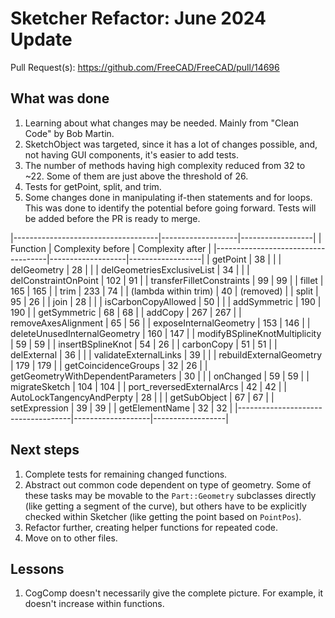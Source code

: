# Sketcher Refactor: June 2024 Update

Pull Request(s): https://github.com/FreeCAD/FreeCAD/pull/14696

## What was done

1. Learning about what changes may be needed. Mainly from "Clean Code" by Bob Martin.
2. SketchObject was targeted, since it has a lot of changes possible, and, not having GUI components, it's easier to add tests.
3. The number of methods having high complexity reduced from 32 to ~22. Some of them are just above the threshold of 26.
4. Tests for getPoint, split, and trim.
5. Some changes done in manipulating if-then statements and for loops. This was done to identify the potential before going forward. Tests will be added before the PR is ready to merge.

|------------------------------------|-------------------|------------------|
| Function                           | Complexity before | Complexity after |
|------------------------------------|-------------------|------------------|
| getPoint                           | 38                |                  |
| delGeometry                        | 28                |                  |
| delGeometriesExclusiveList         | 34                |                  |
| delConstraintOnPoint               | 102               | 91               |
| transferFilletConstraints          | 99                | 99               |
| fillet                             | 165               | 165              |
| trim                               | 233               | 74               |
| (lambda within trim)               | 40                | (removed)        |
| split                              | 95                | 26               |
| join                               | 28                |                  |
| isCarbonCopyAllowed                | 50                |                  |
| addSymmetric                       | 190               | 190              |
| getSymmetric                       | 68                | 68               |
| addCopy                            | 267               | 267              |
| removeAxesAlignment                | 65                | 56               |
| exposeInternalGeometry             | 153               | 146              |
| deleteUnusedInternalGeometry       | 160               | 147              |
| modifyBSplineKnotMultiplicity      | 59                | 59               |
| insertBSplineKnot                  | 54                | 26               |
| carbonCopy                         | 51                | 51               |
| delExternal                        | 36                |                  |
| validateExternalLinks              | 39                |                  |
| rebuildExternalGeometry            | 179               | 179              |
| getCoincidenceGroups               | 32                | 26               |
| getGeometryWithDependentParameters | 30                |                  |
| onChanged                          | 59                | 59               |
| migrateSketch                      | 104               | 104              |
| port_reversedExternalArcs          | 42                | 42               |
| AutoLockTangencyAndPerpty          | 28                |                  |
| getSubObject                       | 67                | 67               |
| setExpression                      | 39                | 39               |
| getElementName                     | 32                | 32               |
|------------------------------------|-------------------|------------------|

## Next steps

1. Complete tests for remaining changed functions.
2. Abstract out common code dependent on type of geometry. Some of these tasks may be movable to the `Part::Geometry` subclasses directly (like getting a segment of the curve), but others have to be explicitly checked within Sketcher (like getting the point based on `PointPos`).
3. Refactor further, creating helper functions for repeated code.
4. Move on to other files.

## Lessons

1. CogComp doesn't necessarily give the complete picture. For example, it doesn't increase within functions.
